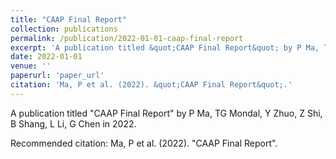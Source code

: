 ```yaml
---
title: "CAAP Final Report"
collection: publications
permalink: /publication/2022-01-01-caap-final-report
excerpt: 'A publication titled &quot;CAAP Final Report&quot; by P Ma, TG Mondal, Y Zhuo, Z Shi, B Shang, L Li, G Chen in 2022.'
date: 2022-01-01
venue: ''
paperurl: 'paper_url'
citation: 'Ma, P et al. (2022). &quot;CAAP Final Report&quot;.'
---
```



A publication titled &quot;CAAP Final Report&quot; by P Ma, TG Mondal, Y Zhuo, Z Shi, B Shang, L Li, G Chen in 2022.

Recommended citation: Ma, P et al. (2022). "CAAP Final Report".